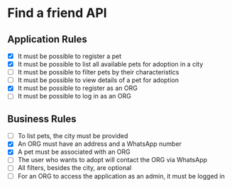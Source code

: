 # Find a friend API

## Application Rules

- [x] It must be possible to register a pet
- [x] It must be possible to list all available pets for adoption in a city
- [ ] It must be possible to filter pets by their characteristics
- [ ] It must be possible to view details of a pet for adoption
- [x] It must be possible to register as an ORG
- [ ] It must be possible to log in as an ORG

## Business Rules

- [ ] To list pets, the city must be provided
- [x] An ORG must have an address and a WhatsApp number
- [x] A pet must be associated with an ORG
- [ ] The user who wants to adopt will contact the ORG via WhatsApp
- [ ] All filters, besides the city, are optional
- [ ] For an ORG to access the application as an admin, it must be logged in